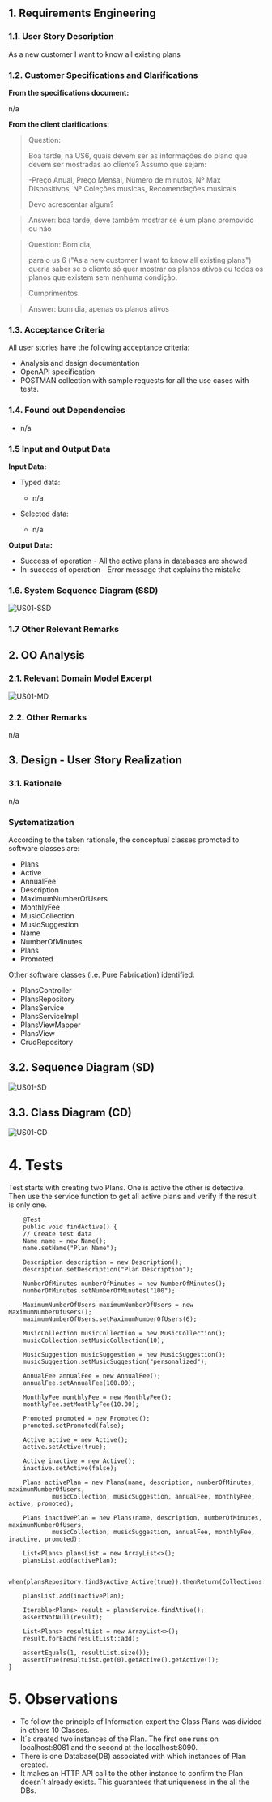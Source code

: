 
## 1. Requirements Engineering

### 1.1. User Story Description

As a new customer I want to know all existing plans


### 1.2. Customer Specifications and Clarifications 

**From the specifications document:**

  n/a

**From the client clarifications:**

>Question:
> 
> Boa tarde, na US6, quais devem ser as informações do plano que devem ser mostradas ao cliente?
>Assumo que sejam:
>
>-Preço Anual, Preço Mensal, Número de minutos, Nº Max Dispositivos, Nº Coleções musicas, Recomendações musicais
>
>Devo acrescentar algum?

> Answer:
> boa tarde, deve também mostrar se é um plano promovido ou não

>Question:
>Bom dia,
>
>para o us 6 ("As a new customer I want to know all existing plans") queria saber se o cliente só quer mostrar os planos ativos ou todos os planos que existem sem nenhuma condição.
>
>Cumprimentos.
 
>Answer:
> bom dia,
> apenas os planos ativos

### 1.3. Acceptance Criteria

All user stories have the following acceptance criteria:
* Analysis and design documentation
* OpenAPI specification
* POSTMAN collection with sample requests for all the use cases with tests.

### 1.4. Found out Dependencies

* n/a

### 1.5 Input and Output Data

**Input Data:**

* Typed data:
  * n/a
  
* Selected data:
  * n/a

**Output Data:**

* Success of operation - All the active plans in databases are showed
* In-success of operation - Error message that explains the mistake
### 1.6. System Sequence Diagram (SSD)


![US01-SSD](SDD.svg)


### 1.7 Other Relevant Remarks


## 2. OO Analysis

### 2.1. Relevant Domain Model Excerpt 

![US01-MD](MD.svg)

### 2.2. Other Remarks

n/a

## 3. Design - User Story Realization 

### 3.1. Rationale
n/a
### Systematization ##

According to the taken rationale, the conceptual classes promoted to software classes are:

* Plans
* Active
* AnnualFee
* Description
* MaximumNumberOfUsers
* MonthlyFee
* MusicCollection
* MusicSuggestion
* Name
* NumberOfMinutes
* Plans
* Promoted

Other software classes (i.e. Pure Fabrication) identified: 
* PlansController
* PlansRepository
* PlansService
* PlansServiceImpl
* PlansViewMapper
* PlansView
* CrudRepository

## 3.2. Sequence Diagram (SD)

![US01-SD](SD.svg)



## 3.3. Class Diagram (CD)

![US01-CD](CD.svg)


# 4. Tests
Test starts with creating two Plans. One is active the other is detective.
Then use the service function to get all active plans and verify if the result is only one.

        @Test
        public void findActive() {
        // Create test data
        Name name = new Name();
        name.setName("Plan Name");

        Description description = new Description();
        description.setDescription("Plan Description");

        NumberOfMinutes numberOfMinutes = new NumberOfMinutes();
        numberOfMinutes.setNumberOfMinutes("100");

        MaximumNumberOfUsers maximumNumberOfUsers = new MaximumNumberOfUsers();
        maximumNumberOfUsers.setMaximumNumberOfUsers(6);

        MusicCollection musicCollection = new MusicCollection();
        musicCollection.setMusicCollection(10);

        MusicSuggestion musicSuggestion = new MusicSuggestion();
        musicSuggestion.setMusicSuggestion("personalized");

        AnnualFee annualFee = new AnnualFee();
        annualFee.setAnnualFee(100.00);

        MonthlyFee monthlyFee = new MonthlyFee();
        monthlyFee.setMonthlyFee(10.00);

        Promoted promoted = new Promoted();
        promoted.setPromoted(false);

        Active active = new Active();
        active.setActive(true);

        Active inactive = new Active();
        inactive.setActive(false);

        Plans activePlan = new Plans(name, description, numberOfMinutes, maximumNumberOfUsers,
                musicCollection, musicSuggestion, annualFee, monthlyFee, active, promoted);

        Plans inactivePlan = new Plans(name, description, numberOfMinutes, maximumNumberOfUsers,
                musicCollection, musicSuggestion, annualFee, monthlyFee, inactive, promoted);

        List<Plans> plansList = new ArrayList<>();
        plansList.add(activePlan);

        when(plansRepository.findByActive_Active(true)).thenReturn(Collections.singleton(activePlan));

        plansList.add(inactivePlan);

        Iterable<Plans> result = plansService.findAtive();
        assertNotNull(result);

        List<Plans> resultList = new ArrayList<>();
        result.forEach(resultList::add);

        assertEquals(1, resultList.size());
        assertTrue(resultList.get(0).getActive().getActive());
    }

# 5. Observations

* To follow the principle of Information expert the Class Plans was divided in others 10 Classes.
* It´s created two instances of the Plan. The first one runs on localhost:8081 and the second at the localhost:8090.
* There is one  Database(DB) associated with which instances of Plan created.
* It makes an HTTP API call to the other instance to confirm the Plan doesn´t already exists. This guarantees that uniqueness in the all the DBs.  






